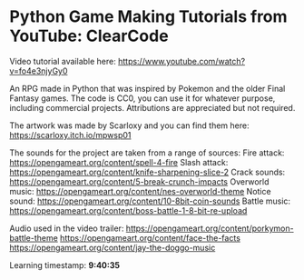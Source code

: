 # Python Game Making Tutorials from YouTube: ClearCode

Video tutorial available here: https://www.youtube.com/watch?v=fo4e3njyGy0 

An RPG made in Python that was inspired by Pokemon and the older Final Fantasy games. The code is CC0, you can use it for whatever purpose, including commercial projects. Attributions are appreciated but not required. 

The artwork was made by Scarloxy and you can find them here: https://scarloxy.itch.io/mpwsp01 

The sounds for the project are taken from a range of sources: 
Fire attack: https://opengameart.org/content/spell-4-fire
Slash attack: https://opengameart.org/content/knife-sharpening-slice-2
Crack sounds: https://opengameart.org/content/5-break-crunch-impacts
Overworld music: https://opengameart.org/content/nes-overworld-theme
Notice sound: https://opengameart.org/content/10-8bit-coin-sounds
Battle music: https://opengameart.org/content/boss-battle-1-8-bit-re-upload

Audio used in the video trailer: 
https://opengameart.org/content/porkymon-battle-theme
https://opengameart.org/content/face-the-facts
https://opengameart.org/content/jay-the-doggo-music

Learning timestamp: **9:40:35**
